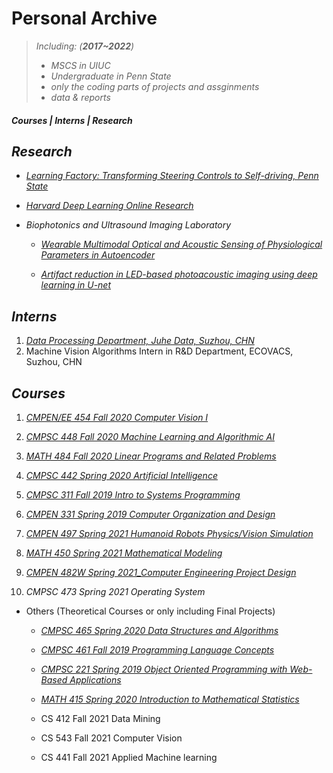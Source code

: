 # Personal Archive



> _Including:  (**2017~2022**)_
>  - _MSCS in UIUC_
>  - _Undergraduate in Penn State_
>  - _only the coding parts of projects and assginments_
>  - _data & reports_


##### **Courses | Interns | Research**

## ***Research***
   - [_Learning Factory: Transforming Steering Controls to Self-driving, Penn State_](https://github.com/whsair/Summer-2020-Learning-Factory-Transforming-Steering-Controls-to-Self-Driving)
   
   - [_Harvard Deep Learning Online Research_](https://github.com/whsair/Summer-2020-Harvard-Deep-Learning-Online-Research-Intro-to-Deep-Learning)
   - _Biophotonics and Ultrasound Imaging Laboratory_  
      - [_Wearable Multimodal Optical and Acoustic Sensing of Physiological Parameters in Autoencoder_](https://github.com/whsair/Wearable-Multimodal-Optical-and-Acoustic-Sensing-of-Physiological-Parameters-Autoencoder-)
   
      - [_Artifact reduction in LED-based photoacoustic imaging using deep learning in U-net_](https://github.com/whsair/Artifact-reduction-in-LED-based-photoacoustic-imaging-using-deep-learning-in-U-net)

## ***Interns***
   1. [_Data Processing Department, Juhe Data, Suzhou, CHN_](Others/Summer%202019%20JuHe%20Data%20Interns/datasets%20and%20schedules)
   2. Machine Vision Algorithms Intern in R&D Department, ECOVACS, Suzhou, CHN
## ***Courses***
   1. [_CMPEN/EE 454 Fall 2020 Computer Vision I_](CMPEN_EE%20454%20Fall%202020%20Computer%20Vision%20I)
   
   2. [_CMPSC 448 Fall 2020 Machine Learning and Algorithmic AI_](CMPSC%20448%20Fall%202020%20Machine%20Learning%20and%20Algorithmic%20AI)
   
   3. [_MATH 484 Fall 2020 Linear Programs and Related Problems_](MATH%20484%20Fall%202020%20Linear%20Programs)
   
   4. [_CMPSC 442 Spring 2020 Artificial Intelligence_](CMPSC%20442%20Spring%202020%20Artificial%20Intelligence)
   
   5. [_CMPSC 311 Fall 2019 Intro to Systems Programming_](CMPSC%20311%20Fall%202019%20Intro%20to%20Systems%20Programming)
   
   6. [_CMPEN 331 Spring 2019 Computer Organization and Design_](CMPEN%20331%20Spring%202019%20Computer%20Organization%20and%20Design)

   7. [_CMPEN 497 Spring 2021 Humanoid Robots Physics/Vision Simulation_](https://github.com/whsair/Archive/tree/main/CMPEN%20497%20Spring%202021%20Humanoid%20Robots%20PhysicsVision%20Simulation)

   8. [_MATH 450 Spring 2021 Mathematical Modeling_](Math%20450%20Spring%202021%20Mathematical%20Modeling)

   9. [_CMPEN 482W Spring 2021_Computer Engineering Project Design_](https://github.com/whsair/Wearable-Multimodal-Team-1)

   10. _CMPSC 473 Spring 2021 Operating System_
   
   - Others  (Theoretical Courses or only including Final Projects)
   
     - [_CMPSC 465 Spring 2020 Data Structures and Algorithms_](Others/CMPSC%20465%20Spring%202020%20Data%20Structures%20and%20Algorithms)
     
     - [_CMPSC 461 Fall 2019 Programming Language Concepts_](Others/CMPSC%20461%20Fall%202019%20Programming%20Language%20Concepts)
     
     - [_CMPSC 221 Spring 2019 Object Oriented Programming with Web-Based Applications_](Others/CMPSC%20221%20Spring%202019%20Object%20Oriented%20Programming%20with%20Web-Based%20Applications)
     
     - [_MATH 415 Spring 2020 Introduction to Mathematical Statistics_](Others/MATH%20415%20Spring%202020%20Introduction%20to%20Mathematical%20Statistics)
     
     - CS 412 Fall 2021 Data Mining

     - CS 543 Fall 2021 Computer Vision

     - CS 441 Fall 2021 Applied Machine learning
